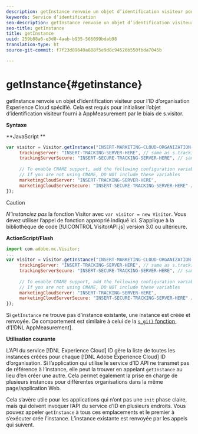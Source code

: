 ```yaml
---
description: getInstance renvoie un objet d’identification visiteur pour l’ID d’organisation Experience Cloud spécifié. Cela est requis pour initialiser l’objet d’identification visiteur fourni à AppMeasurement par le biais de s.visitor.
keywords: Service d’identification
seo-description: getInstance renvoie un objet d’identification visiteur pour l’ID d’organisation Experience Cloud spécifié. Cela est requis pour initialiser l’objet d’identification visiteur fourni à AppMeasurement par le biais de s.visitor.
seo-title: getInstance
title: getInstance
uuid: 259b88a6-e3d0-4aab-b935-566099bdab98
translation-type: ht
source-git-commit: f7f23d89649a888f5e9d8c94526b550fbda7045b

---
```



# getInstance{#getinstance}

getInstance renvoie un objet d’identification visiteur pour l’ID d’organisation Experience Cloud spécifié. Cela est requis pour initialiser l’objet d’identification visiteur fourni à AppMeasurement par le biais de s.visitor.

**Syntaxe**

**JavaScript **

```js
var visitor = Visitor.getInstance("INSERT-MARKETING-CLOUD-ORGANIZATION-ID-HERE", { 
     trackingServer: "INSERT-TRACKING-SERVER-HERE", // same as s.trackingServer 
     trackingServerSecure: "INSERT-SECURE-TRACKING-SERVER-HERE", // same as s.trackingServerSecure 
 
     // To enable CNAME support, add the following configuration variables 
     // If you are not using CNAME, DO NOT include these variables 
     marketingCloudServer: "INSERT-TRACKING-SERVER-HERE", 
     marketingCloudServerSecure: "INSERT-SECURE-TRACKING-SERVER-HERE" // same as s.trackingServerSecure 
});
```

>[!CAUTION]
>
>*N’instanciez pas* la fonction Visitor avec `var visitor = new Visitor`. Vous devez utiliser l’appel de fonction approprié indiqué ici. S’applique à la bibliothèque de code [!UICONTROL VisitorAPI.js] version 3.0 ou ultérieure.

**ActionScript/Flash**

```js
import com.adobe.mc.Visitor; 
... 
var visitor = Visitor.getInstance("INSERT-MARKETING-CLOUD-ORGANIZATION-ID-HERE", { 
     trackingServer: "INSERT-TRACKING-SERVER-HERE", // same as s.trackingServer 
     trackingServerSecure: "INSERT-SECURE-TRACKING-SERVER-HERE", // same as s.trackingServerSecure 
 
     // To enable CNAME support, add the following configuration variables 
     // If you are not using CNAME, DO NOT include these variables 
     marketingCloudServer: "INSERT-TRACKING-SERVER-HERE", 
     marketingCloudServerSecure: "INSERT-SECURE-TRACKING-SERVER-HERE" // same as s.trackingServerSecure 
});
```

Si `getInstance` ne trouve pas d’instance existante, une instance est créée et renvoyée. Ce comportement est similaire à celui de la [ `s_gi()` fonction ](https://marketing.adobe.com/resources/help/fr_FR/sc/implement/?f=function_s_gi.html) d’[!DNL AppMeasurement].

**Utilisation courante**

L’API du service [!DNL Experience Cloud] ID gère la liste de toutes les instances créées pour chaque [!DNL Adobe Experience Cloud] ID d’organisation. Si l’application qui utilise le service d’ID API ne transmet pas de référence à l’instance, elle peut la trouver en appelant `getInstance` au lieu d’en créer une autre. Cela permet également la prise en charge de plusieurs instances pour différentes organisations dans la même page/application Web.

Cela s’avère utile pour les applications qui n’ont pas une `init` phase claire, mais qui doivent invoquer l’API du service d’ID en plusieurs endroits. Vous pouvez appeler `getInstance` à tous ces emplacements et le premier à s’exécuter crée l’instance. L’instance existante est renvoyée par les appels qui suivent.
